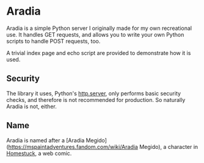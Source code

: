 # Aradia
Aradia is a simple Python server I originally made for my own recreational use. It handles GET requests, and allows you to write your own Python scripts to handle POST requests, too.

A trivial index page and echo script are provided to demonstrate how it is used.

## Security
The library it uses, Python's [http.server](https://docs.python.org/3/library/http.server.html), only performs basic security checks, and therefore is not recommended for production. So naturally Aradia is not, either.

## Name
Aradia is named after a [Aradia Megido](https://mspaintadventures.fandom.com/wiki/Aradia Megido), a character in [Homestuck](https://en.wikipedia.org/wiki/Homestuck), a web comic.
